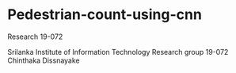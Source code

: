 # Pedestrian-count-using-cnn
Research 19-072

Srilanka Institute of Information Technology 
Research group 19-072
Chinthaka Dissnayake
